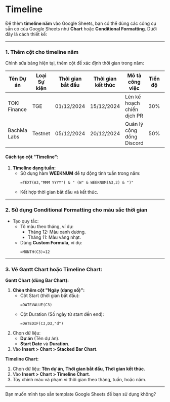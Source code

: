 # Timeline
Để thêm **timeline năm** vào Google Sheets, bạn có thể dùng các công cụ sẵn có của Google Sheets như **Chart** hoặc **Conditional Formatting**. Dưới đây là cách thiết kế:  

---

### **1. Thêm cột cho timeline năm**  
Chỉnh sửa bảng hiện tại, thêm cột để xác định thời gian trong năm:  

| **Tên Dự án** | **Loại Sự kiện** | **Thời gian bắt đầu** | **Thời gian kết thúc** | **Mô tả công việc**        | **Tiến độ** | **Người phụ trách** | **Timeline**         |  
|---------------|------------------|-----------------------|-----------------------|---------------------------|-------------|---------------------|---------------------|  
| TOKI Finance  | TGE              | 01/12/2024           | 15/12/2024           | Lên kế hoạch chiến dịch PR | 30%         | Long                | Dec 2024 (W49-50)   |  
| BachMa Labs   | Testnet          | 05/12/2024           | 20/12/2024           | Quản lý cộng đồng Discord  | 50%         | Long                | Dec 2024 (W49-51)   |  

#### **Cách tạo cột "Timeline":**
1. **Timeline dạng tuần:**  
   - Sử dụng hàm **WEEKNUM** để tự động tính tuần trong năm:  
     ```
     =TEXT(A3,"MMM YYYY") & " (W" & WEEKNUM(A3,2) & ")"
     ```
   - Kết hợp thời gian bắt đầu và kết thúc.

---

### **2. Sử dụng Conditional Formatting cho màu sắc thời gian**  
- Tạo quy tắc:  
  - Tô màu theo tháng, ví dụ:  
    - Tháng 12: Màu xanh dương.  
    - Tháng 11: Màu vàng nhạt.  
  - Dùng **Custom Formula**, ví dụ:  
    ```
    =MONTH(C3)=12
    ```

---

### **3. Vẽ Gantt Chart hoặc Timeline Chart:**  
**Gantt Chart (dùng Bar Chart):**  
1. **Chèn thêm cột "Ngày (dạng số)":**  
   - Cột Start (thời gian bắt đầu):  
     ```
     =DATEVALUE(C3)
     ```
   - Cột Duration (Số ngày từ start đến end):  
     ```
     =DATEDIF(C3,D3,"d")
     ```
2. Chọn dữ liệu:  
   - **Dự án** (Tên dự án).  
   - **Start Date** và **Duration**.  
3. Vào **Insert > Chart > Stacked Bar Chart**.

**Timeline Chart:**  
1. Chọn dữ liệu: **Tên dự án**, **Thời gian bắt đầu**, **Thời gian kết thúc**.  
2. Vào **Insert > Chart > Timeline Chart**.  
3. Tùy chỉnh màu và phạm vi thời gian theo tháng, tuần, hoặc năm.  

---

Bạn muốn mình tạo sẵn template Google Sheets để bạn sử dụng không?

